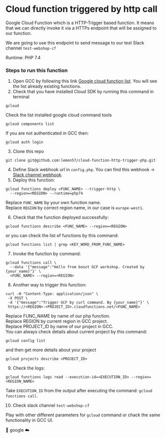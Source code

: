 # Cloud function triggered by http call 
Google Cloud Function which is a HTTP-Trigger based function. It means that we can directly invoke it via a HTTPs endpoint that will be assigned to our function.

We are going to use this endpoint to send message to our test Slack channel `test-webshop-cf`

Runtime: PHP 7.4

### Steps to run this function
1.  Open GCC by following this link [Google cloud function list](https://console.cloud.google.com/functions/list).
You will see the list already existing functions.
2. Check that you have installed Cloud SDK by running this command in terminal
```
gcloud
```
Check the list installed google cloud command tools
```
gcloud components list
```
If you are not authenticated in GCC then:
```
gcloud auth login
```
3. Clone this repo
```
git clone git@github.com:lemon57/cloud-function-http-trigger-php.git
```
4. Define Slack webhook url in `config.php`. You can find this webhook -> [Slack channel webhook](https://api.slack.com/apps/A03FHHA7URG/incoming-webhooks?).
5. Deploy this function:
```
gcloud functions deploy <FUNC_NAME> --trigger-http \
  --region=<REGION> --runtime=php74
```
Replace `FUNC_NAME` by your own function name.\
Replace `REGION` by correct region name, in our case is `europe-west1`.

6. Check that the function deployed successfully:
```
gcloud functions describe <FUNC_NAME> --region=<REGION>
``` 
or you can check the list of functions by this command:
```
gcloud functions list | grep <KEY_WORD_FROM_FUNC_NAME>
```
7. Invoke the function by command:
```
gcloud functions call \
  --data '{"message":"Hello from boozt GCF workshop. Created by {your_name}"}' \
  <FUNC_NAME> --region=<REGION>
```
8. Another way to trigger this function:
```
curl -H "Content-Type: application/json" \
 -X POST \
 -d '{"message":"Trigger GCF by curl command. By {your_name}"}' \
 https://<REGION>-<PROJECT_ID>.cloudfunctions.net/<FUNC_NAME>
```
Replace FUNC_NAME by name of our php function.\
Replace REGION by current region in GCC project.\
Replace PROJECT_ID by name of our project in GCC.\
You can always check details about current project by this command:
```
gcloud config list
```
and then get more details about your project
```
gcloud projects describe <PROJECT_ID>
```
9. Check the logs:
```
gcloud functions logs read --execution-id=<EXECUTION_ID> --region=<REGION_NAME>
```
Take `EXECUTION_ID` from the output after executing the command: `gcloud functions call`.

10. Check slack channel `test-webshop-cf` 

Play with other different parameters for `gcloud` command or chack the same functionality in GCC UI.

 :rocket: google :cloud:
